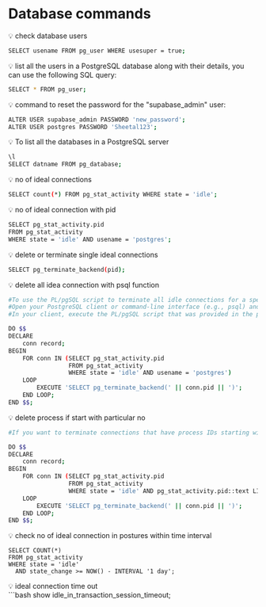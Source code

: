 # Database commands

<aside>
💡 check database users

</aside>

```bash
SELECT usename FROM pg_user WHERE usesuper = true;
```

<aside>
💡 list all the users in a PostgreSQL database along with their details, you can use the following SQL query:

</aside>

```bash
SELECT * FROM pg_user;
```

<aside>
💡 command to reset the password for the "supabase_admin" user:

</aside>

```bash
ALTER USER supabase_admin PASSWORD 'new_password';
ALTER USER postgres PASSWORD 'Sheetal123';
```

<aside>
💡 To list all the databases in a PostgreSQL server

</aside>

```bash
\l 
SELECT datname FROM pg_database;
```

<aside>
💡 no of ideal connections

</aside>

```bash
SELECT count(*) FROM pg_stat_activity WHERE state = 'idle';
```

<aside>
💡 no of ideal connection with pid

</aside>

```bash
SELECT pg_stat_activity.pid
FROM pg_stat_activity
WHERE state = 'idle' AND usename = 'postgres';
```

<aside>
💡 delete or terminate single ideal connections

</aside>

```bash
SELECT pg_terminate_backend(pid);
```

<aside>
💡 delete all idea connection with psql function

</aside>

```bash
#To use the PL/pgSQL script to terminate all idle connections for a specific user in PostgreSQL, follow these steps:
#Open your PostgreSQL client or command-line interface (e.g., psql) and connect to your PostgreSQL database.
#In your client, execute the PL/pgSQL script that was provided in the previous response. You can do this by pasting the script into the PostgreSQL command-line client. For example:

DO $$ 
DECLARE
    conn record;
BEGIN
    FOR conn IN (SELECT pg_stat_activity.pid
                 FROM pg_stat_activity
                 WHERE state = 'idle' AND usename = 'postgres') 
    LOOP
        EXECUTE 'SELECT pg_terminate_backend(' || conn.pid || ')';
    END LOOP;
END $$;
```

<aside>
💡 delete process if start with particular no

</aside>

```bash
#If you want to terminate connections that have process IDs starting with "60," you can use a PL/pgSQL script to achieve this. Here's how you can do it:

DO $$ 
DECLARE
    conn record;
BEGIN
    FOR conn IN (SELECT pg_stat_activity.pid
                 FROM pg_stat_activity
                 WHERE state = 'idle' AND pg_stat_activity.pid::text LIKE '60%') 
    LOOP
        EXECUTE 'SELECT pg_terminate_backend(' || conn.pid || ')';
    END LOOP;
END $$;
```

<aside>
💡 check no of ideal connection in postures within time interval

</aside>

```
SELECT COUNT(*) 
FROM pg_stat_activity 
WHERE state = 'idle' 
  AND state_change >= NOW() - INTERVAL '1 day';
```

<aside>
💡 ideal connection time out

</aside>
```bash
show idle_in_transaction_session_timeout;

```
